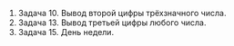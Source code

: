 1. Задача 10. Вывод второй цифры трёхзначного числа.
2. Задача 13. Вывод третьей цифры любого числа.
3. Задача 15. День недели. 
